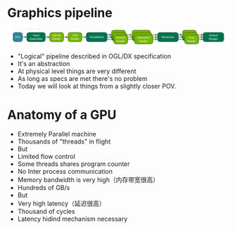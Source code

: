 # Graphics pipeline

![](1.bmp)

- "Logical" pipeline described in OGL/DX specification
 - It's an abstraction
- At physical level things are very different
 - As long as specs are met there's no problem
- Today we will look at things from a slightly closer POV.

# Anatomy of a GPU

- Extremely Parallel machine 
 - Thousands of "threads" in flight
 - But
  - Limited flow control
  - Some threads shares program counter
  - No Inter process communication
- Memory bandwidth is very high（内存带宽很高）
 - Hundreds of GB/s
 - But
  - Very high latency（延迟很高）
   - Thousand of cycles
  - Latency hidind mechanism necessary
